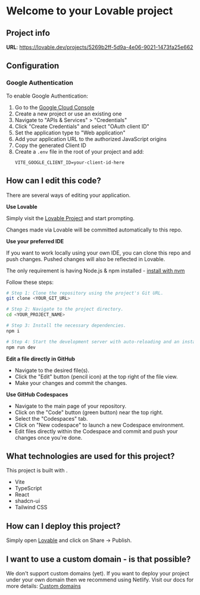 
# Welcome to your Lovable project

## Project info

**URL**: https://lovable.dev/projects/5269b2ff-5d9a-4e06-9021-1473fa25e662

## Configuration

### Google Authentication

To enable Google Authentication:

1. Go to the [Google Cloud Console](https://console.cloud.google.com/)
2. Create a new project or use an existing one
3. Navigate to "APIs & Services" > "Credentials"
4. Click "Create Credentials" and select "OAuth client ID"
5. Set the application type to "Web application"
6. Add your application URL to the authorized JavaScript origins
7. Copy the generated Client ID
8. Create a `.env` file in the root of your project and add:
   ```
   VITE_GOOGLE_CLIENT_ID=your-client-id-here
   ```

## How can I edit this code?

There are several ways of editing your application.

**Use Lovable**

Simply visit the [Lovable Project](https://lovable.dev/projects/5269b2ff-5d9a-4e06-9021-1473fa25e662) and start prompting.

Changes made via Lovable will be committed automatically to this repo.

**Use your preferred IDE**

If you want to work locally using your own IDE, you can clone this repo and push changes. Pushed changes will also be reflected in Lovable.

The only requirement is having Node.js & npm installed - [install with nvm](https://github.com/nvm-sh/nvm#installing-and-updating)

Follow these steps:

```sh
# Step 1: Clone the repository using the project's Git URL.
git clone <YOUR_GIT_URL>

# Step 2: Navigate to the project directory.
cd <YOUR_PROJECT_NAME>

# Step 3: Install the necessary dependencies.
npm i

# Step 4: Start the development server with auto-reloading and an instant preview.
npm run dev
```

**Edit a file directly in GitHub**

- Navigate to the desired file(s).
- Click the "Edit" button (pencil icon) at the top right of the file view.
- Make your changes and commit the changes.

**Use GitHub Codespaces**

- Navigate to the main page of your repository.
- Click on the "Code" button (green button) near the top right.
- Select the "Codespaces" tab.
- Click on "New codespace" to launch a new Codespace environment.
- Edit files directly within the Codespace and commit and push your changes once you're done.

## What technologies are used for this project?

This project is built with .

- Vite
- TypeScript
- React
- shadcn-ui
- Tailwind CSS

## How can I deploy this project?

Simply open [Lovable](https://lovable.dev/projects/5269b2ff-5d9a-4e06-9021-1473fa25e662) and click on Share -> Publish.

## I want to use a custom domain - is that possible?

We don't support custom domains (yet). If you want to deploy your project under your own domain then we recommend using Netlify. Visit our docs for more details: [Custom domains](https://docs.lovable.dev/tips-tricks/custom-domain/)
